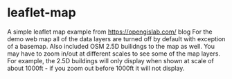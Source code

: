 # leaflet-map
A simple leaflet map example from https://opengislab.com/ blog
For the demo web map all of the data layers are turned off by default with exception of a basemap. 
Also included OSM 2.5D builidngs to the map as well. 
You may have to zoom in/out at different scales to see some of the map layers.
For example, the 2.5D buildings will only display when shown at scale of about 1000ft - if you zoom out before 1000ft it will not display.

